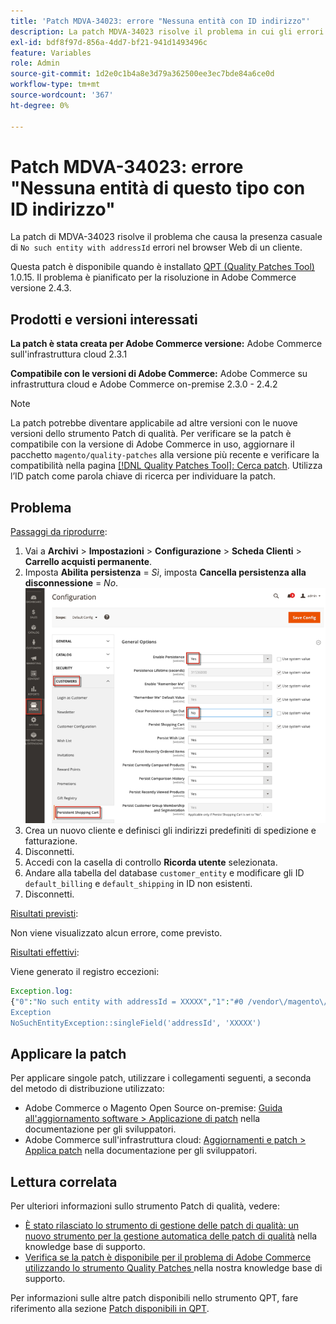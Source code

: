 ```yaml
---
title: 'Patch MDVA-34023: errore "Nessuna entità con ID indirizzo"'
description: La patch MDVA-34023 risolve il problema in cui gli errori "No such entity with addressId" (Nessuna entità con ID indirizzo) si verificano in modo casuale sul browser web di un cliente.
exl-id: bdf8f97d-856a-4dd7-bf21-941d1493496c
feature: Variables
role: Admin
source-git-commit: 1d2e0c1b4a8e3d79a362500ee3ec7bde84a6ce0d
workflow-type: tm+mt
source-wordcount: '367'
ht-degree: 0%

---
```


# Patch MDVA-34023: errore &quot;Nessuna entità di questo tipo con ID indirizzo&quot;

La patch di MDVA-34023 risolve il problema che causa la presenza casuale di `No such entity with addressId` errori nel browser Web di un cliente.

Questa patch è disponibile quando è installato [QPT (Quality Patches Tool)](/help/announcements/adobe-commerce-announcements/magento-quality-patches-released-new-tool-to-self-serve-quality-patches.md) 1.0.15. Il problema è pianificato per la risoluzione in Adobe Commerce versione 2.4.3.

## Prodotti e versioni interessati

**La patch è stata creata per Adobe Commerce versione:** Adobe Commerce sull&#39;infrastruttura cloud 2.3.1

**Compatibile con le versioni di Adobe Commerce:** Adobe Commerce su infrastruttura cloud e Adobe Commerce on-premise 2.3.0 - 2.4.2

>[!NOTE]
>
>La patch potrebbe diventare applicabile ad altre versioni con le nuove versioni dello strumento Patch di qualità. Per verificare se la patch è compatibile con la versione di Adobe Commerce in uso, aggiornare il pacchetto `magento/quality-patches` alla versione più recente e verificare la compatibilità nella pagina [[!DNL Quality Patches Tool]: Cerca patch](https://devdocs.magento.com/quality-patches/tool.html#patch-grid). Utilizza l’ID patch come parola chiave di ricerca per individuare la patch.

## Problema

<u>Passaggi da riprodurre</u>:

1. Vai a **Archivi** > **Impostazioni** > **Configurazione** > **Scheda Clienti** > **Carrello acquisti permanente**.
1. Imposta **Abilita persistenza** = *Sì*, imposta **Cancella persistenza alla disconnessione** = *No*.    ![persistent_shopping_cart_magento_2.4.1.png](/help/support-tools/patches-available-in-qpt-tool/assets/persistent_shopping_cart_magento_2.4.1.png)
1. Crea un nuovo cliente e definisci gli indirizzi predefiniti di spedizione e fatturazione.
1. Disconnetti.
1. Accedi con la casella di controllo **Ricorda utente** selezionata.
1. Andare alla tabella del database `customer_entity` e modificare gli ID `default_billing` e `default_shipping` in ID non esistenti.
1. Disconnetti.

<u>Risultati previsti</u>:

Non viene visualizzato alcun errore, come previsto.

<u>Risultati effettivi</u>:

Viene generato il registro eccezioni:

```php
Exception.log:
{"0":"No such entity with addressId = XXXXX","1":"#0 /vendor\/magento\/module-customer\/Model\/AddressRegistry.php(49): Magento\\Framework
Exception
NoSuchEntityException::singleField('addressId', 'XXXXX')
```

## Applicare la patch

Per applicare singole patch, utilizzare i collegamenti seguenti, a seconda del metodo di distribuzione utilizzato:

* Adobe Commerce o Magento Open Source on-premise: [Guida all&#39;aggiornamento software > Applicazione di patch](https://devdocs.magento.com/guides/v2.4/comp-mgr/patching/mqp.html) nella documentazione per gli sviluppatori.
* Adobe Commerce sull&#39;infrastruttura cloud: [Aggiornamenti e patch > Applica patch](https://devdocs.magento.com/cloud/project/project-patch.html) nella documentazione per gli sviluppatori.

## Lettura correlata

Per ulteriori informazioni sullo strumento Patch di qualità, vedere:

* [È stato rilasciato lo strumento di gestione delle patch di qualità: un nuovo strumento per la gestione automatica delle patch di qualità](/help/announcements/adobe-commerce-announcements/magento-quality-patches-released-new-tool-to-self-serve-quality-patches.md) nella knowledge base di supporto.
* [Verifica se la patch è disponibile per il problema di Adobe Commerce utilizzando lo strumento Quality Patches ](/help/support-tools/patches-available-in-qpt-tool/check-patch-for-magento-issue-with-magento-quality-patches.md) nella nostra knowledge base di supporto.

Per informazioni sulle altre patch disponibili nello strumento QPT, fare riferimento alla sezione [Patch disponibili in QPT](https://support.magento.com/hc/en-us/sections/360010506631-Patches-available-in-QPT-tool-).
